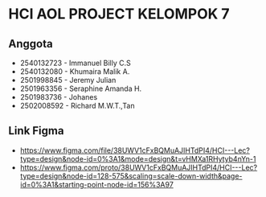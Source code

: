 # HCI AOL PROJECT KELOMPOK 7



## Anggota

- 2540132723 - Immanuel Billy C.S
- 2540132080 - Khumaira Malik A.
- 2501998845 - Jeremy Julian
- 2501963356 - Seraphine Amanda H.
- 2501983736 - Johanes
- 2502008592 - Richard M.W.T.,Tan


## Link Figma

- https://www.figma.com/file/38UWV1cFxBQMuAJIHTdPI4/HCI---Lec?type=design&node-id=0%3A1&mode=design&t=vHMXa1RHytyb4nYn-1
- https://www.figma.com/proto/38UWV1cFxBQMuAJIHTdPI4/HCI---Lec?type=design&node-id=128-575&scaling=scale-down-width&page-id=0%3A1&starting-point-node-id=156%3A97

